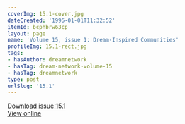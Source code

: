 ```yaml
---
coverImg: 15.1-cover.jpg
dateCreated: '1996-01-01T11:32:52'
itemId: bcphbrw63cp
layout: page
name: 'Volume 15, issue 1: Dream-Inspired Communities'
profileImg: 15.1-rect.jpg
tags:
- hasAuthor: dreamnetwork
- hasTag: dream-network-volume-15
- hasTag: dreamnetwork
type: post
urlSlug: '15.1'
---
```

<a href="../files/pdfs/Volume_15/15.1-Dream-Network-Vol-15-No-1.pdf" download="">Download issue 15.1</a><br><a href="../files/pdfs/Volume_15/15.1-Dream-Network-Vol-15-No-1.pdf">View online</a>